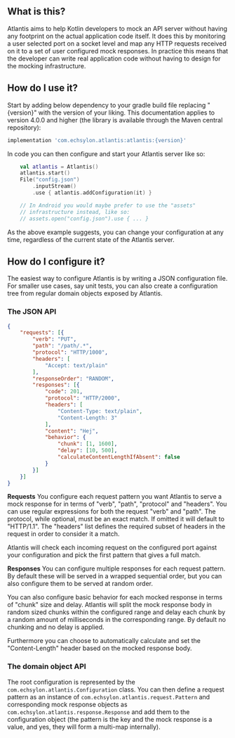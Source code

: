 ## What is this?
Atlantis aims to help Kotlin developers to mock an API server without having any footprint on the actual application code itself. It does this by monitoring a user selected port on a socket level and map any HTTP requests received on it to a set of user configured mock responses. In practice this means that the developer can write real application code without having to design for the mocking infrastructure.

## How do I use it?
Start by adding below dependency to your gradle build file replacing "{version}" with the version of your liking. This documentation applies to version 4.0.0 and higher (the library is available through the Maven central repository):

```groovy
implementation 'com.echsylon.atlantis:atlantis:{version}'
```

In code you can then configure and start your Atlantis server like so:

```kotlin
    val atlantis = Atlantis()
    atlantis.start()
    File("config.json")
        .inputStream()
        .use { atlantis.addConfiguration(it) }

    // In Android you would maybe prefer to use the "assets"
    // infrastructure instead, like so:
    // assets.open("config.json").use { ... }
```

As the above example suggests, you can change your configuration at any time, regardless of the current state of the Atlantis server.

## How do I configure it?
The easiest way to configure Atlantis is by writing a JSON configuration file. For smaller use cases, say unit tests, you can also create a configuration tree from regular domain objects exposed by Atlantis.

### The JSON API

```json
{
    "requests": [{
        "verb": "PUT",
        "path": "/path/.*",
        "protocol": "HTTP/1000",
        "headers": [
            "Accept: text/plain"
        ],
        "responseOrder": "RANDOM",
        "responses": [{
            "code": 201,
            "protocol": "HTTP/2000",
            "headers": [
                "Content-Type: text/plain",
                "Content-Length: 3"
            ],
            "content": "Hej",
            "behavior": {
                "chunk": [1, 1600],
                "delay": [10, 500],
                "calculateContentLengthIfAbsent": false
            }
        }]
    }]
}
```

**Requests**
You configure each request pattern you want Atlantis to serve a mock response for in terms of "verb", "path", "protocol" and "headers". You can use regular expressions for both the request "verb" and "path". The protocol, while optional, must be an exact match. If omitted it will default to "HTTP/1.1". The "headers" list defines the required subset of headers in the request in order to consider it a match.

Atlantis will check each incoming request on the configured port against your configuration and pick the first pattern that gives a full match.

**Responses**
You can configure multiple responses for each request pattern. By default these will be served in a wrapped sequential order, but you can also configure them to be served at random order.

You can also configure basic behavior for each mocked response in terms of "chunk" size and delay. Atlantis will split the mock response body in random sized chunks within the configured range and delay each chunk by a random amount of milliseconds in the corresponding range. By default no chunking and no delay is applied.

Furthermore you can choose to automatically calculate and set the "Content-Length" header based on the mocked response body.

### The domain object API
The root configuration is represented by the `com.echsylon.atlantis.Configuration` class. You can then define a request pattern as an instance of `com.echsylon.atlantis.request.Pattern` and corresponding mock response objects as `com.echsylon.atlantis.response.Response` and add them to the configuration object (the pattern is the key and the mock response is a value, and yes, they will form a multi-map internally).
